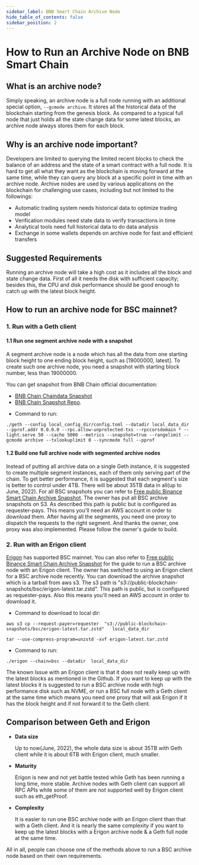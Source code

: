 ```yaml
---
sidebar_label: BNB Smart Chain Archive Node
hide_table_of_contents: false
sidebar_position: 2
---
```

# How to Run an Archive Node on BNB Smart Chain

## What is an archive node?

Simply speaking, an archive node is a full node running with an additional special option, `--gcmode archive`. It stores all the historical data of the blockchain starting from the genesis block. As compared to a typical full node that just holds all the state change data for some latest blocks, an archive node always stores them for each block.

## Why is an archive node important?

Developers are limited to querying the limited recent blocks to check the balance of an address and the state of a smart contract with a full node. It is hard to get all what they want as the blockchain is moving forward at the same time, while they can query any block at a specific point in time with an archive node.
Archive nodes are used by various applications on the blockchain for challenging use cases, including but not limited to the followings:
* Automatic trading system needs historical data to optimize trading model
* Verification modules need state data to verify transactions in time
* Analytical tools need full historical data to do data analysis
* Exchange in some wallets depends on archive node for fast and efficient transfers

## Suggested Requirements

Running an archive node will take a high cost as it includes all the block and state change data. First of all it needs the disk with sufficient capacity; besides this, the CPU and disk performance should be good enough to catch up with the latest block height.

## How to run an archive node for BSC mainnet?

### 1. Run with a Geth client

#### 1.1 Run one segment archive node with a snapshot
A segment archive node is a node which has all the data from one starting block height to one ending block height, such as [19000000, latest]. To create such one archive node, you need a snapshot with starting block number, less than 19000000.

You can get snapshot from BNB Chain official documentation:
- [BNB Chain Chaindata Snapshot](https://docs.bnbchain.org/docs/validator/snapshot)
- [BNB Chain Snapshot Repo](https://github.com/binance-chain/bsc-snapshots).

* Command to run:

```
./geth --config local_config_dir/config.toml --datadir local_data_dir --pprof.addr 0.0.0.0 --rpc.allow-unprotected-txs --rpccorsdomain * --light.serve 50 --cache 5000 --metrics --snapshot=true --rangelimit --gcmode archive --txlookuplimit 0 --syncmode full --pprof
```

#### 1.2 Build one full archive node with segmented archive nodes

Instead of putting all archive data on a single Geth instance, it is suggested to create multiple segment instances, each of them only serving part of the chain. To get better performance, it is suggested that each segment's size is better to control under 4TB. There will be about 35TB data in all(up to June, 2022). For all BSC snapshots you can refer to [Free public Binance Smart Chain Archive Snapshot](https://github.com/allada/bsc-archive-snapshot). The owner has put all BSC archive snapshots on S3. As described this path is public but is configured as requester-pays. This means you'll need an AWS account in order to download them. After having all the segments, you need one proxy to dispatch the requests to the right segment. And thanks the owner, one proxy was also implemented. Please follow the owner's guide to build.

### 2. Run with an Erigon client

[Erigon](https://github.com/ledgerwatch/erigon) has supported BSC mainnet. You can also refer to [Free public Binance Smart Chain Archive Snapshot](https://github.com/allada/bsc-archive-snapshot) for the guide to run a BSC archive node with an Erigon client. The owner has switched to using an Erigon client for a BSC archive node recently. You can download the archive snapshot which is a tarball from aws s3. The s3 path is "s3://public-blockchain-snapshots/bsc/erigon-latest.tar.zstd". This path is public, but is configured as requester-pays. Also this means you'll need an AWS account in order to download it.

* Command to download to local dir:

```
aws s3 cp --request-payer=requester  "s3://public-blockchain-snapshots/bsc/erigon-latest.tar.zstd"   local_data_dir

tar --use-compress-program=unzstd -xvf erigon-latest.tar.zstd
```

* Command to run:

```
./erigon --chain=bsc --datadir  local_data_dir
```

The known Issue with an Erigon client is that it does not really keep up with the latest blocks as mentioned in the Github. If you want to keep up with the latest blocks it is suggested to run a BSC archive node with high performance disk such as NVME, or run a BSC full node with a Geth client at the same time which  means you need one proxy that will ask Erigon if it has the block height and if not forward it to the Geth client.

## Comparison between Geth and Erigon

* **Data size**

  Up to now(June, 2022), the whole data size is about 35TB with Geth client while it is about 6TB with Erigon client, much smaller.

* **Maturity**

  Erigon is new and not yet battle tested while Geth has been running a long  time, more stable. Archive nodes with Geth client can support all RPC APIs while some of them are not supported well by Erigon client such as eth_getProof.

* **Complexity**

  It is easier to run one BSC archive node with an Erigon client than that with a Geth client. And it is nearly the same complexity if you want to keep up the latest blocks with a Erigon archive node & a Geth full node at the same time.

All in all, people can choose one of the methods above to run a BSC archive node based on their own requirements.
